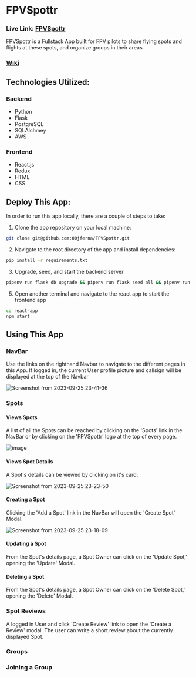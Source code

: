 # FPVSpottr
### Live Link: [FPVSpottr](https://fpv-spottr.onrender.com/)

FPVSpottr is a Fullstack App built for FPV pilots to share flying spots and flights at these spots, and organize groups in their areas.

### [Wiki](../../wiki/)


## Technologies Utilized:
### Backend
- Python
- Flask
- PostgreSQL
- SQLAlchmey
- AWS

### Frontend
- React.js
- Redux
- HTML
- CSS
  

## Deploy This App:
   In order to run this app locally, there are a couple of steps to take:
   
   1. Clone the app repository on your local machine:
   ```bash
   git clone git@github.com:00jferna/FPVSpottr.git
   ```
   2. Navigate to the root directory of the app and install dependencies:
   ```bash
   pip install -r requirements.txt
   ```
   3. Upgrade, seed, and start the backend server
   ```bash
   pipenv run flask db upgrade && pipenv run flask seed all && pipenv run flask run
   ```
   5. Open another terminal and navigate to the react app to start the frontend app
   ```bash
   cd react-app
   npm start
   ```

## Using This App

### NavBar
Use the links on the righthand Navbar to navigate to the different pages in this App. If logged in, the current User profile picture and callsign will be displayed at the top of the Navbar

![Screenshot from 2023-09-25 23-41-36](https://github.com/00jferna/FPVSpottr/assets/96546829/447dd5af-dc85-4ca8-a697-54757a5b68c0)

### Spots
#### Views Spots
A list of all the Spots can be reached by clicking on the 'Spots' link in the NavBar or by clicking on the 'FPVSpottr' logo at the top of every page.

![image](https://github.com/00jferna/FPVSpottr/assets/96546829/1936040b-d162-4819-9c1c-6f3374cb03ba)

#### Views Spot Details
A Spot's details can be viewed by clicking on it's card.

![Screenshot from 2023-09-25 23-23-50](https://github.com/00jferna/FPVSpottr/assets/96546829/805bc12b-88e1-4954-8683-91e85dc3bb7f)


#### Creating a Spot
Clicking the 'Add a Spot' link in the NavBar will open the 'Create Spot' Modal.

![Screenshot from 2023-09-25 23-18-09](https://github.com/00jferna/FPVSpottr/assets/96546829/5c5d7e1a-9866-4b06-b612-16187cabe55f)

#### Updating a Spot
From the Spot's details page, a Spot Owner can click on the 'Update Spot,' opening the 'Update' Modal.

#### Deleting a Spot
From the Spot's details page, a Spot Owner can click on the 'Delete Spot,' opening the 'Delete' Modal.

### Spot Reviews
A logged in User and click 'Create Review' link to open the 'Create a Review' modal. The user can write a short review about the currently displayed Spot.

### Groups

### Joining a Group
